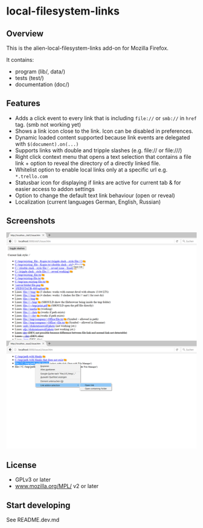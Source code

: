 local-filesystem-links
======================

Overview
--------
This is the alien-local-filesystem-links add-on for Mozilla Firefox.

It contains:

* program (lib/, data/)
* tests (test/)
* documentation (doc/)


Features
--------
- Adds a click event to every link that is including `file://` or `smb://` in `href` tag. (smb not working yet)
- Shows a link icon close to the link. Icon can be disabled in preferences.
- Dynamic loaded content supported because link events are delegated with `$(document).on(...)`
- Supports links with double and tripple slashes (e.g. file:// or file:///)
- Right click context menu that opens a text selection that contains a file link + option to reveal the directory of a directly linked file.
- Whitelist option to enable local links only at a specific url e.g. `*.trello.com`
- Statusbar icon for displaying if links are active for current tab & for easier access to addon settings
- Option to change the default text link behaviour (open or reveal)
- Localization (current languages German, English, Russian)


Screenshots
--------
![Addon at local test server](/doc/screenshots/addon_in_action.png)
![Context menu](/doc/screenshots/addon_context_menu.png)


License
-------
* GPLv3 or later
* www.mozilla.org/MPL/ v2 or later


Start developing
----------------
See README.dev.md
